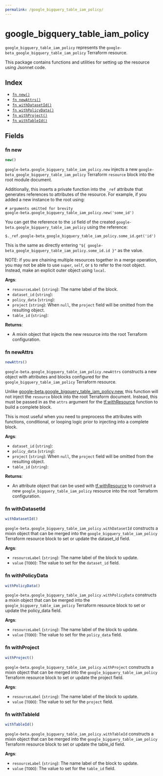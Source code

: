 ```yaml
---
permalink: /google_bigquery_table_iam_policy/
---
```


# google_bigquery_table_iam_policy

`google_bigquery_table_iam_policy` represents the `google-beta_google_bigquery_table_iam_policy` Terraform resource.



This package contains functions and utilities for setting up the resource using Jsonnet code.


## Index

* [`fn new()`](#fn-new)
* [`fn newAttrs()`](#fn-newattrs)
* [`fn withDatasetId()`](#fn-withdatasetid)
* [`fn withPolicyData()`](#fn-withpolicydata)
* [`fn withProject()`](#fn-withproject)
* [`fn withTableId()`](#fn-withtableid)

## Fields

### fn new

```ts
new()
```


`google-beta.google_bigquery_table_iam_policy.new` injects a new `google-beta_google_bigquery_table_iam_policy` Terraform `resource`
block into the root module document.

Additionally, this inserts a private function into the `_ref` attribute that generates references to attributes of the
resource. For example, if you added a new instance to the root using:

    # arguments omitted for brevity
    google-beta.google_bigquery_table_iam_policy.new('some_id')

You can get the reference to the `id` field of the created `google-beta.google_bigquery_table_iam_policy` using the reference:

    $._ref.google-beta_google_bigquery_table_iam_policy.some_id.get('id')

This is the same as directly entering `"${ google-beta_google_bigquery_table_iam_policy.some_id.id }"` as the value.

NOTE: if you are chaining multiple resources together in a merge operation, you may not be able to use `super`, `self`,
or `$` to refer to the root object. Instead, make an explicit outer object using `local`.

**Args**:
  - `resourceLabel` (`string`): The name label of the block.
  - `dataset_id` (`string`): 
  - `policy_data` (`string`): 
  - `project` (`string`):  When `null`, the `project` field will be omitted from the resulting object.
  - `table_id` (`string`): 

**Returns**:
- A mixin object that injects the new resource into the root Terraform configuration.


### fn newAttrs

```ts
newAttrs()
```


`google-beta.google_bigquery_table_iam_policy.newAttrs` constructs a new object with attributes and blocks configured for the `google_bigquery_table_iam_policy`
Terraform resource.

Unlike [google-beta.google_bigquery_table_iam_policy.new](#fn-googlebigquerytableiampolicynew), this function will not inject the `resource`
block into the root Terraform document. Instead, this must be passed in as the `attrs` argument for the
[tf.withResource](https://github.com/tf-libsonnet/core/tree/main/docs#fn-withresource) function to build a complete block.

This is most useful when you need to preprocess the attributes with functions, conditional, or looping logic prior to
injecting into a complete block.

**Args**:
  - `dataset_id` (`string`): 
  - `policy_data` (`string`): 
  - `project` (`string`):  When `null`, the `project` field will be omitted from the resulting object.
  - `table_id` (`string`): 

**Returns**:
  - An attribute object that can be used with [tf.withResource](https://github.com/tf-libsonnet/core/tree/main/docs#fn-withresource) to construct a new `google_bigquery_table_iam_policy` resource into the root Terraform configuration.


### fn withDatasetId

```ts
withDatasetId()
```

`google-beta.google_bigquery_table_iam_policy.withDatasetId` constructs a mixin object that can be merged into the `google_bigquery_table_iam_policy`
Terraform resource block to set or update the dataset_id field.



**Args**:
  - `resourceLabel` (`string`): The name label of the block to update.
  - `value` (`TODO`): The value to set for the `dataset_id` field.


### fn withPolicyData

```ts
withPolicyData()
```

`google-beta.google_bigquery_table_iam_policy.withPolicyData` constructs a mixin object that can be merged into the `google_bigquery_table_iam_policy`
Terraform resource block to set or update the policy_data field.



**Args**:
  - `resourceLabel` (`string`): The name label of the block to update.
  - `value` (`TODO`): The value to set for the `policy_data` field.


### fn withProject

```ts
withProject()
```

`google-beta.google_bigquery_table_iam_policy.withProject` constructs a mixin object that can be merged into the `google_bigquery_table_iam_policy`
Terraform resource block to set or update the project field.



**Args**:
  - `resourceLabel` (`string`): The name label of the block to update.
  - `value` (`TODO`): The value to set for the `project` field.


### fn withTableId

```ts
withTableId()
```

`google-beta.google_bigquery_table_iam_policy.withTableId` constructs a mixin object that can be merged into the `google_bigquery_table_iam_policy`
Terraform resource block to set or update the table_id field.



**Args**:
  - `resourceLabel` (`string`): The name label of the block to update.
  - `value` (`TODO`): The value to set for the `table_id` field.
